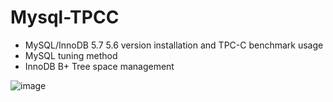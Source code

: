 # Mysql-TPCC

- MySQL/InnoDB 5.7 5.6 version installation and TPC-C benchmark usage
- MySQL tuning method
- InnoDB B+ Tree space management

![image](https://user-images.githubusercontent.com/55489991/122321960-a7439900-cf5f-11eb-94b7-44ecf083bb94.png)

